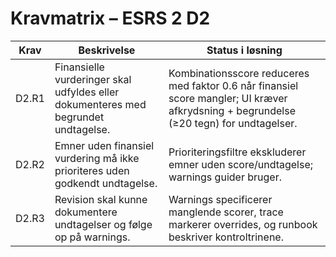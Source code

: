 # Kravmatrix – ESRS 2 D2

| Krav | Beskrivelse | Status i løsning |
| --- | --- | --- |
| D2.R1 | Finansielle vurderinger skal udfyldes eller dokumenteres med begrundet undtagelse. | Kombinationsscore reduceres med faktor 0.6 når finansiel score mangler; UI kræver afkrydsning + begrundelse (≥20 tegn) for undtagelser. |
| D2.R2 | Emner uden finansiel vurdering må ikke prioriteres uden godkendt undtagelse. | Prioriteringsfiltre ekskluderer emner uden score/undtagelse; warnings guider bruger. |
| D2.R3 | Revision skal kunne dokumentere undtagelser og følge op på warnings. | Warnings specificerer manglende scorer, trace markerer overrides, og runbook beskriver kontroltrinene. |
